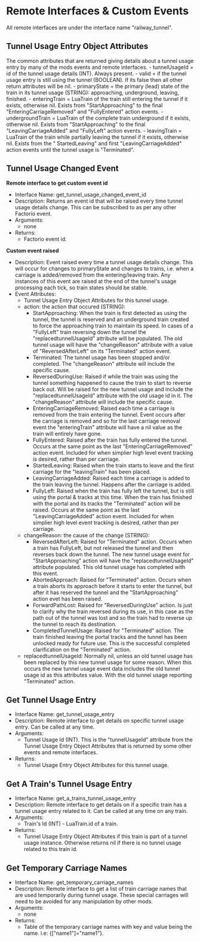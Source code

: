 Remote Interfaces & Custom Events
=================

All remote interfaces are under the interface name "railway_tunnel".



Tunnel Usage Entry Object Attributes
----------------

The common attributes that are returned giving details about a tunnel usage entry by many of the mods events and remote interfaces.
    - tunnelUsageId = id of the tunnel usage details (INT). Always present.
    - valid = if the tunnel usage entry is still using the tunnel (BOOLEAN). If its false then all other return attributes will be nil.
    - primaryState = the primary (lead) state of the train in its tunnel usage (STRING): approaching, underground, leaving, finished.
    - enteringTrain = LuaTrain of the train still entering the tunnel if it exists, otherwise nil. Exists from "StartApproaching" to the final "EnteringCarriageRemoved" and "FullyEntered" action events.
    - undergroundTrain = LuaTrain of the complete train underground if it exists, otherwise nil. Exists from "StartApproaching" to the final "LeavingCarriageAdded" and "FullyLeft" action events.
    - leavingTrain = LuaTrain of the train while partially leaving the tunnel if it exists, otherwise nil. Exists from the " StartedLeaving" and first "LeavingCarriageAdded" action events until the tunnel usage is "Terminated".



Tunnel Usage Changed Event
--------------

**Remote interface to get custom event id**
- Interface Name: get_tunnel_usage_changed_event_id
- Description: Returns an event id that will be raised every time tunnel usage details change. This can be subscribed to as per any other Factorio event.
- Arguments:
    - none
- Returns:
    - Factorio event id.

**Custom event raised**
- Description: Event raised every time a tunnel usage details change. This will occur for changes to primaryState and changes to trains, i.e. when a carriage is added/removed from the entering/leaving train. Any instances of this event are raised at the end of the tunnel's usage processing each tick, so train states should be stable.
- Event Attributes:
    - Tunnel Usage Entry Object Attributes for this tunnel usage.
    - action: the action that occured (STRING):
        - StartApproaching: When the train is first detected as using the tunnel, the tunnel is reserved and an underground train created to force the approaching train to maintain its speed. In cases of a "FullyLeft" train reversing down the tunnel the "replacedtunnelUsageId" attribute will be populated. The old tunnel usage will have the "changeReason" attribute with a value of "ReversedAfterLeft" on its "Terminated" action event.
        - Terminated: The tunnel usage has been stopped and/or completed. The "changeReason" attribute will include the specific cause.
        - ReversedDuringUse: Raised if while the train was using the tunnel something happened to cause the train to start to reverse back out. Will be raised for the new tunnel usage and include the "replacedtunnelUsageId" attribute with the old usage id in it. The "changeReason" attribute will include the specific cause.
        - EnteringCarriageRemoved: Raised each time a carriage is removed from the train entering the tunnel. Event occurs after the carriage is removed and so for the last carriage removal event the "enteringTrain" attribute will have a nil value as the train will entirely have gone.
        - FullyEntered: Raised after the train has fully entered the tunnel. Occurs at the same point as the last "EnteringCarriageRemoved" action event. Included for when simplier high level event tracking is desired, rather than per carriage.
        - StartedLeaving: Raised when the train starts to leave and the first carriage for the "leavingTrain" has been placed.
        - LeavingCarriageAdded: Raised each time a carriage is added to the train leaving the tunnel. Happens after the carriage is added.
        - FullyLeft: Raised when the train has fully left the tunnel, but is still using the portal & tracks at this time. When the train has finished with the portal and its tracks the "Terminated" action will be raised. Occurs at the same point as the last "LeavingCarriageAdded" action event. Included for when simplier high level event tracking is desired, rather than per carriage.
    - changeReason: the cause of the change (STRING):
        - ReversedAfterLeft: Raised for "Terminated" action. Occurs when a train has FullyLeft, but not released the tunnel and then reverses back down the tunnel. The new tunnel usage event for "StartApproaching" action will have the "replacedtunnelUsageId" attribute populated. This old tunnel usage has completed with this event.
        - AbortedApproach: Raised for "Terminated" action. Occurs when a train aborts its approach before it starts to enter the tunnel, but after it has reserved the tunnel and the "StartApproaching" action evet has been raised.
        - ForwardPathLost: Raised for "ReversedDuringUse" action. Is just to clarify why the train reversed during its use, in this case as the path out of the tunnel was lost and so the train had to reverse up the tunnel to reach its destination.
        - CompletedTunnelUsage: Raised for "Terminated" action. The train finished leaving the portal tracks and the tunnel has been unlocked ready for future use. This is the successful completed clarification on the "Terminated" action.
    - replacedtunnelUsageId: Normally nil, unless an old tunnel usage has been replaced by this new tunnel usage for some reason. When this occurs the new tunnel usage event data includes the old tunnel usage id as this attributes value. With the old tunnel usage reporting "Terminated" action.



Get Tunnel Usage Entry
----------------

- Interface Name: get_tunnel_usage_entry
- Description: Remote interface to get details on specific tunnel usage entry. Can be called at any time.
- Arguments:
    - Tunnel Usage Id (INT). This is the "tunnelUsageId" attribute from the Tunnel Usage Entry Object Attributes that is returned by some other events and remote interfaces.
- Returns:
    - Tunnel Usage Entry Object Attributes for this tunnel usage.




Get A Train's Tunnel Usage Entry
----------------

- Interface Name: get_a_trains_tunnel_usage_entry
- Description: Remote interface to get details on if a specific train has a tunnel usage entry related to it. Can be called at any time on any train.
- Arguments:
    - Train's Id (INT) - LuaTrain.id of a train.
- Returns:
    - Tunnel Usage Entry Object Attributes if this train is part of a tunnel usage instance. Otherwise returns nil if there is no tunnel usage related to this train id.



Get Temporary Carriage Names
----------------

- Interface Name: get_temporary_carriage_names
- Description: Remote interface to get a list of train carriage names that are used temporarily during tunnel usage. These special carriages will need to be avoided for any manipulation by other mods.
- Arguments:
    - none
- Returns:
    - Table of the temporary carriage names with key and value being the name. i.e: {["name1"]="name1"}.
